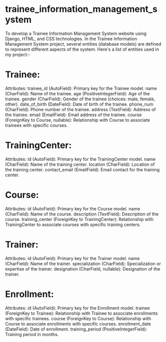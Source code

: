# trainee_information_management_system
To develop a Trainee Information Management System website using Django, HTML, and CSS technologies.
In the Trainee Information Management System project, several entities (database models) are defined to represent different aspects of the system. Here's a list of entities used in my project:-
# Trainee:
Attributes:
trainee_id (AutoField): Primary key for the Trainee model.
name (CharField): Name of the trainee.
age (PositiveIntegerField): Age of the trainee.
gender (CharField): Gender of the trainee (choices: male, female, other).
date_of_birth (DateField): Date of birth of the trainee.
phone_num (CharField): Phone number of the trainee.
address (TextField): Address of the trainee.
email (EmailField): Email address of the trainee.
course (ForeignKey to Course, nullable): Relationship with Course to associate trainees with specific courses.

# TrainingCenter:
Attributes:
id (AutoField): Primary key for the TrainingCenter model.
name (CharField): Name of the training center.
location (CharField): Location of the training center.
contact_email (EmailField): Email contact for the training center.

# Course:
Attributes:
id (AutoField): Primary key for the Course model.
name (CharField): Name of the course.
description (TextField): Description of the course.
training_center (ForeignKey to TrainingCenter): Relationship with TrainingCenter to associate courses with specific training centers.


# Trainer:
Attributes:
id (AutoField): Primary key for the Trainer model.
name (CharField): Name of the trainer.
specialization (CharField): Specialization or expertise of the trainer.
designation (CharField, nullable): Designation of the trainer.

# Enrollment:
Attributes:
id (AutoField): Primary key for the Enrollment model.
trainee (ForeignKey to Trainee): Relationship with Trainee to associate enrollments with specific trainees.
course (ForeignKey to Course): Relationship with Course to associate enrollments with specific courses.
enrollment_date (DateField): Date of enrollment.
training_period (PositiveIntegerField): Training period in months.
